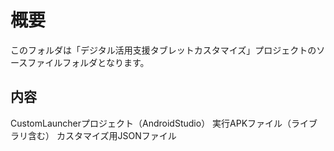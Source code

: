 # 概要

このフォルダは「デジタル活用支援タブレットカスタマイズ」プロジェクトのソースファイルフォルダとなります。

## 内容

CustomLauncherプロジェクト（AndroidStudio）
実行APKファイル（ライブラリ含む）
カスタマイズ用JSONファイル
